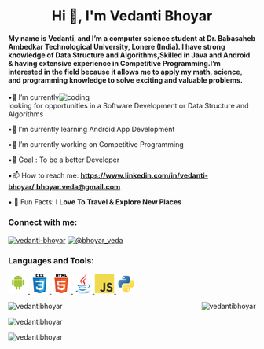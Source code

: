 <h1 align="center">Hi 👋, I'm Vedanti Bhoyar</h1>
<h4>My name is Vedanti, and I’m a computer science student at Dr. Babasaheb Ambedkar Technological University, Lonere (India). I have strong knowledge of Data Structure and Algorithms,Skilled in Java and Android & having extensive experience in Competitive Programming.I’m interested in the field because it allows me to apply my math, science, and programming knowledge to solve exciting and valuable problems.
</h4>



<img align="right" alt="coding" width="400" src="https://media.tenor.com/S59bPkT0pqcAAAAC/programming.gif">

•🔭 I’m currently looking for opportunities in a Software Development or Data Structure and Algorithms

•🌱 I’m currently learning Android App Development

•🔭 I’m currently working on Competitive Programming

•🎯 Goal : To be a better Developer

•📫 How to reach me: **https://www.linkedin.com/in/vedanti-bhoyar/,bhoyar.veda@gmail.com**

• 💌 Fun Facts: **I Love To Travel & Explore New Places**

<h3 align="left">Connect with me:</h3>
<p align="left">
<a href="https://linkedin.com/in/vedanti-bhoyar" target="blank"><img align="center" src="https://raw.githubusercontent.com/rahuldkjain/github-profile-readme-generator/master/src/images/icons/Social/linked-in-alt.svg" alt="vedanti-bhoyar" height="30" width="40" /></a>
<a href="https://www.hackerrank.com/@bhoyar_veda" target="blank"><img align="center" src="https://raw.githubusercontent.com/rahuldkjain/github-profile-readme-generator/master/src/images/icons/Social/hackerrank.svg" alt="@bhoyar_veda" height="30" width="40" /></a>
</p>

<h3 align="left">Languages and Tools:</h3>
<p align="left"> <a href="https://developer.android.com" target="_blank" rel="noreferrer"> <img src="https://raw.githubusercontent.com/devicons/devicon/master/icons/android/android-original-wordmark.svg" alt="android" width="40" height="40"/> </a> <a href="https://www.w3schools.com/css/" target="_blank" rel="noreferrer"> <img src="https://raw.githubusercontent.com/devicons/devicon/master/icons/css3/css3-original-wordmark.svg" alt="css3" width="40" height="40"/> </a> <a href="https://www.w3.org/html/" target="_blank" rel="noreferrer"> <img src="https://raw.githubusercontent.com/devicons/devicon/master/icons/html5/html5-original-wordmark.svg" alt="html5" width="40" height="40"/> </a> <a href="https://www.java.com" target="_blank" rel="noreferrer"> <img src="https://raw.githubusercontent.com/devicons/devicon/master/icons/java/java-original.svg" alt="java" width="40" height="40"/> </a> <a href="https://developer.mozilla.org/en-US/docs/Web/JavaScript" target="_blank" rel="noreferrer"> <img src="https://raw.githubusercontent.com/devicons/devicon/master/icons/javascript/javascript-original.svg" alt="javascript" width="40" height="40"/> </a> <a href="https://www.python.org" target="_blank" rel="noreferrer"> <img src="https://raw.githubusercontent.com/devicons/devicon/master/icons/python/python-original.svg" alt="python" width="40" height="40"/> </a> </p>


<p><img align="left" src="https://github-readme-stats.vercel.app/api?username=vedantibhoyar&show_icons=true&theme=dark&locale=en" alt="vedantibhoyar" /></p>

<p><img align="right"src="https://github-readme-streak-stats.herokuapp.com/?user=vedantibhoyar&theme=dark" alt="vedantibhoyar" />&nbsp</p>


<p><img align="center"src="https://github-readme-stats.vercel.app/api/top-langs?username=vedantibhoyar&show_icons=true&theme=dark&locale=en&layout=compact" alt="vedantibhoyar" /></p>

<p align="left"> <img src="https://komarev.com/ghpvc/?username=vedantibhoyar&label=Profile%20views&color=0e75b6&style=flat-square" alt="vedantibhoyar" /> </p>
